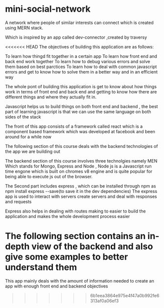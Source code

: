 # mini-social-network

A network where people of similar interests can connect which is created using MERN stack.

Which is inspired by an app called dev-connector ,created by traversy

<<<<<<< HEAD
The objectives of building this application are as follows:

To learn how thingd fit together in a certain app
To learn how front end and back end work together
To learn how to debug various errors and solve them based on best parctices
To learn how to deal with common javascript errors and get to know how to solve them in a  better way and in an efficient way

The whole pont of building this application is get to know about how things work in terms of front end and back end and getting to know how there are different things and where they actually fit in.

Javascript helps us to build things on both front end and backend , the best part of learning javascript is that we can use the same language on both sides of the stack

The front of this app consists of a framework called react which is a component based framework which was developed at facebook and been around for a while now

The following section of this course deals with the backend technologies of the app we are building out

The backend section of this course involves three technolgies namely MEN
Which stands for Mongo, Express and Node , Node js is a Javascript run time engone which is built on chromes v8 engine and is quite popular for being able to execute js out of the browser.

The Second part includes express , which can be installed through npm as npm install express --save(to save it in the dev dependencies)
The express app is used to interact with servers create servers and deal with responses and requests

Express also helps in dealing with routes making to easier to build the application and makes the whole development process easier

The following section contains an in-depth view of the backend and also give some examples to better understand them
=======
This app mainly deals with the amount of information needed to create an app with enough front end and backend objectives

>>>>>>> 6b1eea3864e975e4f47a0b992fe6313af0a06ef3
